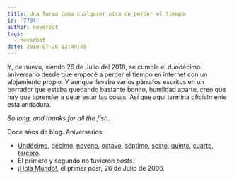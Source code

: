 ```yaml
---
title: Una forma como cualquier otra de perder el tiempo
id: '7794'
author: neverbot
tags:
  - neverbot
date: 2018-07-26 12:49:05
---
```


Y, de nuevo, siendo 26 de Julio del 2018, se cumple el duodécimo aniversario desde que empecé a perder el tiempo en internet con un alojamiento propio. Y aunque llevaba varios párrafos escritos en un borrador que estaba quedando bastante bonito, humildad aparte, creo que hay que aprender a dejar estar las cosas. Así que aquí termina oficialmente esta andadura.

_So long, and thanks for all the fish_.

Doce años de blog. Aniversarios:

*   [Undécimo](/once/), [décimo](/y-diez/), [noveno](/nueve/), [octavo](/ocho/), [séptimo](/septimo-aniversario/), [sexto](/sexto-aniversario/), [quinto](/quinto-aniversario/), [cuarto](/cuarto-aniversario-de-neverbot-com/), [tercero](/tercer-aniversario-del-blog/).
*   El primero y segundo no tuvieron _posts_.
*   [¡Hola Mundo!](/hello-world/), el primer _post_, 26 de Julio de 2006.